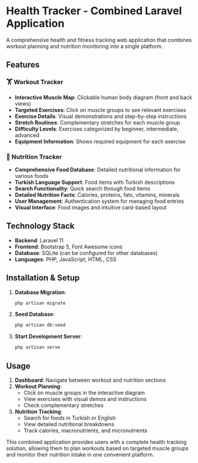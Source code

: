 # Health Tracker - Combined Laravel Application

A comprehensive health and fitness tracking web application that combines workout planning and nutrition monitoring into a single platform.

## Features

### 🏋️ Workout Tracker
- **Interactive Muscle Map**: Clickable human body diagram (front and back views)
- **Targeted Exercises**: Click on muscle groups to see relevant exercises
- **Exercise Details**: Visual demonstrations and step-by-step instructions
- **Stretch Routines**: Complementary stretches for each muscle group
- **Difficulty Levels**: Exercises categorized by beginner, intermediate, advanced
- **Equipment Information**: Shows required equipment for each exercise

### 🍎 Nutrition Tracker
- **Comprehensive Food Database**: Detailed nutritional information for various foods
- **Turkish Language Support**: Food items with Turkish descriptions
- **Search Functionality**: Quick search through food items
- **Detailed Nutrition Facts**: Calories, proteins, fats, vitamins, minerals
- **User Management**: Authentication system for managing food entries
- **Visual Interface**: Food images and intuitive card-based layout

## Technology Stack
- **Backend**: Laravel 11
- **Frontend**: Bootstrap 5, Font Awesome icons
- **Database**: SQLite (can be configured for other databases)
- **Languages**: PHP, JavaScript, HTML, CSS

## Installation & Setup

1. **Database Migration**:
   ```bash
   php artisan migrate
   ```

2. **Seed Database**:
   ```bash
   php artisan db:seed
   ```

3. **Start Development Server**:
   ```bash
   php artisan serve
   ```

## Usage

1. **Dashboard**: Navigate between workout and nutrition sections
2. **Workout Planning**: 
   - Click on muscle groups in the interactive diagram
   - View exercises with visual demos and instructions
   - Check complementary stretches
3. **Nutrition Tracking**:
   - Search for foods in Turkish or English
   - View detailed nutritional breakdowns
   - Track calories, macronutrients, and micronutrients

This combined application provides users with a complete health tracking solution, allowing them to plan workouts based on targeted muscle groups and monitor their nutrition intake in one convenient platform.
